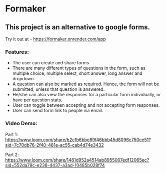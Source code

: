 # Formaker
## This project is an alternative to google forms.
Try it out at - https://formaker.onrender.com/app
### Features:
* The user can create and share forms
* There are many different types of questions in the form, such as multiple choice, multiple select, short answer, long answer and dropdown.
* A question can also be marked as required. Hence, the form will not be submitted, unless that question is answered.
* He/she can also view the responses for a particular form individually, or have per question stats.
* User can toggle between accepting and not accepting form responses.
* User can send form link to people via email.

### Video Demo: 
Part 1:
https://www.loom.com/share/b2cfb6bbe89f46bbb45d8096c750ce51?sid=7c70db76-2f40-481e-ac55-cab4d74e3432



Part 2:
https://www.loom.com/share/1481d952a4514ab8955007edf12065ec?sid=552da79c-e238-4437-a3ad-10485b028f74


